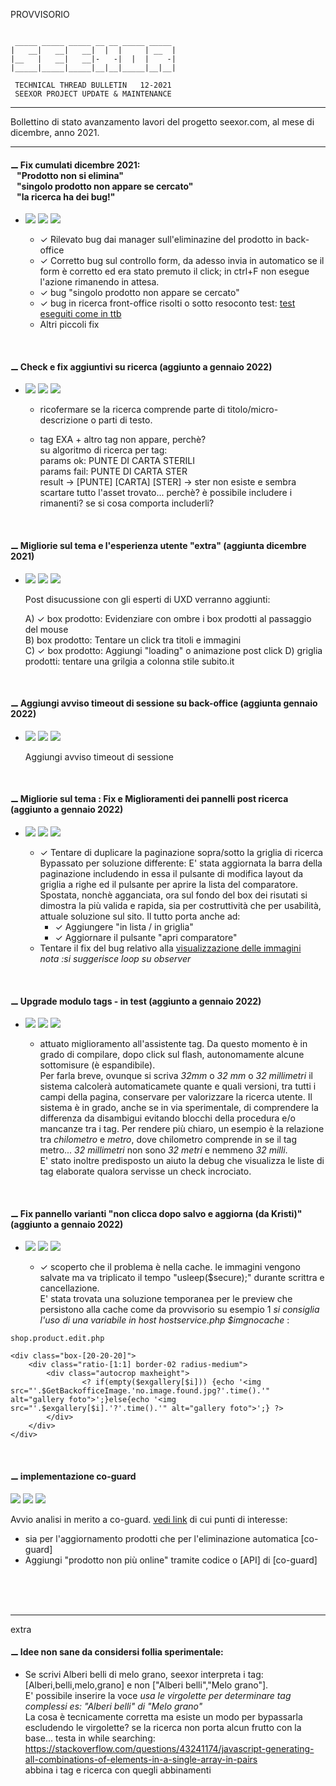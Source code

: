 PROVVISORIO

~~~

 _____ _____ _____ __ __ _____ _____
|   __|   __|   __|  |  |     | __  |
|__   |   __|   __|-   -|  |  |    -|
|_____|_____|_____|__|__|_____|__|__|

 TECHNICAL THREAD BULLETIN   12-2021
 SEEXOR PROJECT UPDATE & MAINTENANCE

~~~

---

Bollettino di stato avanzamento lavori del progetto seexor.com, al mese di dicembre, anno 2021.

---

#### ⚊ Fix cumulati dicembre 2021:<br/>&nbsp;&nbsp;&nbsp;"Prodotto non si elimina"<br/>&nbsp;&nbsp;&nbsp;"singolo prodotto non appare se cercato"<br/>&nbsp;&nbsp;&nbsp;"la ricerca ha dei bug!" 


-   [![](https://img.shields.io/badge/--FF00FF.svg)]()
    [![](https://img.shields.io/badge/--F1F1F1.svg)]()
    [![](https://img.shields.io/badge/completed-12/21-green.svg)]()<br>

    - ✓ Rilevato bug dai manager sull'eliminazine del prodotto in back-office
    - ✓ Corretto bug sul controllo form, da adesso invia in automatico se il form è corretto ed era stato premuto il click; in ctrl+F non esegue l'azione rimanendo in attesa.
    - ✓ bug "singolo prodotto non appare se cercato" 
    - ✓ bug in ricerca front-office risolti o sotto resoconto test: [test eseguiti come in ttb](https://github.com/SeexorDev/diary-log/blob/main/ttb/2021.12.01.ttb.updates.ricerca-testebugfix.md)
    - Altri piccoli fix


<br>

#### ⚊ Check e fix aggiuntivi su ricerca (aggiunto a gennaio 2022)

-   [![](https://img.shields.io/badge/--FF00FF.svg)]()
    [![](https://img.shields.io/badge/--F1F1F1.svg)]()
    [![](https://img.shields.io/badge/--F8F8F8.svg)]()<br>

    - ricofermare se la ricerca comprende parte di titolo/micro-descrizione o parti di testo.

    - tag EXA + altro tag non appare, perchè?<br>
      su algoritmo di ricerca per tag:<br>
      params ok: PUNTE DI CARTA STERILI<br>
      params fail: PUNTE DI CARTA STER<br>
      result -> [PUNTE] [CARTA] [STER] -> ster non esiste e sembra scartare tutto l'asset trovato... perchè? è possibile includere i rimanenti? se si cosa comporta includerli?


<br>

#### ⚊ Migliorie sul tema e l'esperienza utente "extra" (aggiunta dicembre 2021)

-   [![](https://img.shields.io/badge/--FF00FF.svg)]()
    [![](https://img.shields.io/badge/--F1F1F1.svg)]()
    [![](https://img.shields.io/badge/initialized-12/21-orange.svg)]()<br>

    Post disucussione con gli esperti di UXD verranno aggiunti:
    
    A) ✓ box prodotto: Evidenziare con ombre i box prodotti al passaggio del mouse<br>
    B) box prodotto: Tentare un click tra titoli e immagini<br>
    C) ✓ box prodotto: Aggiungi "loading" o animazione post click
    D) griglia prodotti: tentare una grilgia a colonna stile subito.it

<br>


#### ⚊ Aggiungi avviso timeout di sessione su back-office (aggiunta gennaio 2022)

-   [![](https://img.shields.io/badge/--FF00FF.svg)]()
    [![](https://img.shields.io/badge/--F1F1F1.svg)]()
    [![](https://img.shields.io/badge/--F1F1F1.svg)]()<br>

    Aggiungi avviso timeout di sessione

<br>


#### ⚊ Migliorie sul tema : Fix e Miglioramenti dei pannelli post ricerca (aggiunto a gennaio 2022)

-   [![](https://img.shields.io/badge/--FF00FF.svg)]()
    [![](https://img.shields.io/badge/--F1F1F1.svg)]()
    [![](https://img.shields.io/badge/initialized-01/22-orange.svg)]()<br>

    - 	✓ Tentare di duplicare la paginazione sopra/sotto la griglia di ricerca<br>Bypassato per soluzione differente: E' stata aggiornata la barra della paginazione includendo in essa il pulsante di modifica layout da griglia a righe ed il pulsante per aprire la lista del comparatore. Spostata, nonchè agganciata, ora sul fondo del box dei risutati si dimostra la più valida e rapida, sia per costruttività che per usabilità, attuale soluzione sul sito. Il tutto porta anche ad:
        - 	✓ Aggiungere "in lista / in griglia"
        - 	✓ Aggiornare il pulsante "apri comparatore"
    - 	Tentare il fix del bug relativo alla [visualizzazione delle immagini](https://stackoverflow.com/questions/65283652/loading-many-images-simultaneously-causing-the-browser-to-freeze)<br><i>nota :si suggerisce loop su observer</i>

<br>


#### ⚊ Upgrade modulo tags - in test (aggiunto a gennaio 2022)

-   [![](https://img.shields.io/badge/--FF00FF.svg)]()
    [![](https://img.shields.io/badge/--F1F1F1.svg)]()
    [![](https://img.shields.io/badge/completed-01/22-green.svg)]()<br>

    - 	attuato miglioramento all'assistente tag. Da questo momento è in grado di compilare, dopo click sul flash, autonomamente alcune sottomisure (è espandibile).<br> Per farla breve, ovunque si scriva _32mm_ o _32 mm_ o _32 millimetri_ il sistema calcolerà automaticamete quante e quali versioni, tra tutti i campi della pagina, conservare per valorizzare la ricerca utente. Il sistema è in grado, anche se in via sperimentale, di  comprendere la differenza da disambigui evitando blocchi della procedura e/o mancanze tra i tag. Per rendere più chiaro, un esempio è la relazione tra _chilometro_ e _metro_, dove chilometro comprende in se il tag metro... _32 millimetri_ non sono _32 metri_ e nemmeno _32 milli_. <br> E' stato inoltre predisposto un aiuto la debug che visualizza le liste di tag elaborate qualora servisse un check incrociato.

<br>


#### ⚊ Fix pannello varianti "non clicca dopo salvo e aggiorna (da Kristi)" (aggiunto a gennaio 2022)

-   [![](https://img.shields.io/badge/--FF00FF.svg)]()
    [![](https://img.shields.io/badge/--F1F1F1.svg)]()
    [![](https://img.shields.io/badge/completed-01/22-green.svg)]()<br>

    - ✓	scoperto che il problema è nella cache. le immagini vengono salvate ma va triplicato il tempo "usleep($secure);" durante scrittra e cancellazione.<br>E' stata trovata una soluzione temporanea per le preview che persistono alla cache come da provvisorio su esempio 1 <stroke>_si consiglia l'uso di una variabile in host hostservice.php $imgnocache_</stroke> :

```
shop.product.edit.php

<div class="box-[20-20-20]">
    <div class="ratio-[1:1] border-02 radius-medium">
        <div class="autocrop maxheight">
                <? if(empty($exgallery[$i])) {echo '<img src="'.$GetBackofficeImage.'no.image.found.jpg?'.time().'" alt="gallery foto">';}else{echo '<img src="'.$exgallery[$i].'?'.time().'" alt="gallery foto">';} ?>
        </div>
    </div>
</div> 
```

<br>

#### ⚊ implementazione co-guard

[![](https://img.shields.io/badge/--FF00FF.svg)]()
[![](https://img.shields.io/badge/--00FFFF.svg)]()
[![](https://img.shields.io/badge/initialized-12/21-orange.svg)]()<br>

Avvio analisi in merito a co-guard.
[vedi link](https://github.com/SeexorDev/diary-log/blob/main/updates/2021.log.processing.v2.md#-implementazione-co-guard) di cui punti di interesse:

- 	sia per l'aggiornamento prodotti che per l'eliminazione automatica [co-guard]
- 	Aggiungi "prodotto non più online" tramite codice o [API] di [co-guard]


<br>
<br>
<br>

---

extra




#### ⚊ Idee non sane da  considersi follia sperimentale:


-   Se scrivi Alberi belli di melo grano, seexor interpreta i tag: [Alberi,belli,melo,grano] e non ["Alberi belli","Melo grano"].<br>
    E' possibile inserire la voce _usa le virgolette per determinare tag complessi es: "Alberi belli" di "Melo grano"_<br>
    La cosa è tecnicamente corretta ma esiste un modo per bypassarla escludendo le virgolette?
    se la ricerca non porta alcun frutto con la base... testa in while searching:<br>
    https://stackoverflow.com/questions/43241174/javascript-generating-all-combinations-of-elements-in-a-single-array-in-pairs<br>
    abbina i tag e ricerca con quegli abbinamenti
